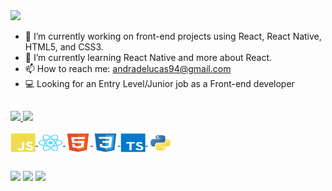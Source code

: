 <img src="https://media-exp1.licdn.com/dms/image/C4D16AQFAHgChlADbTQ/profile-displaybackgroundimage-shrink_350_1400/0/1633973126826?e=1639612800&v=beta&t=dg0yCncqWrgximLOE0p_MkC6OH6KPzh19QRgSBDlcI8"/>

- 🔭 I’m currently working on front-end projects using React, React Native, HTML5, and CSS3.
- 🌱 I’m currently learning React Native and more about React.
- 📫 How to reach me: andradelucas94@gmail.com
- 💻 Looking for an Entry Level/Junior job as a Front-end developer

##

 <div>
  <a href="https://github.com/lucas-andrade94">
  <img height="150em" src="https://github-readme-stats.vercel.app/api?username=lucas-andrade94&show_icons=true&theme=dark&include_all_commits=true&count_private=true"/>
  <img height="150em" src="https://github-readme-stats.vercel.app/api/top-langs/?username=lucas-andrade94&layout=compact&langs_count=7&theme=dark"/>
</div>
  <div style="display: inline_block"><br>
  <img align="center" alt="Lucas-Js" height="30" width="40" src="https://raw.githubusercontent.com/devicons/devicon/master/icons/javascript/javascript-plain.svg">
  <img align="center" alt="Lucas-React" height="30" width="40" src="https://raw.githubusercontent.com/devicons/devicon/master/icons/react/react-original.svg">
  <img align="center" alt="Lucas-HTML" height="30" width="40" src="https://raw.githubusercontent.com/devicons/devicon/master/icons/html5/html5-original.svg">
  <img align="center" alt="Lucas-CSS" height="30" width="40" src="https://raw.githubusercontent.com/devicons/devicon/master/icons/css3/css3-original.svg">
  <img align="center" alt="Lucas-Ts" height="30" width="40" src="https://raw.githubusercontent.com/devicons/devicon/master/icons/typescript/typescript-plain.svg">
  <img align="center" alt="Lucas-Python" height="30" width="40" src="https://raw.githubusercontent.com/devicons/devicon/master/icons/python/python-original.svg">
</div>
  
##
  
  <a href = "mailto:andradelucas94@gmail.com"><img src="https://img.shields.io/badge/-Gmail-%23333?style=for-the-badge&logo=gmail&logoColor=red" target="_blank"></a>
  <a href="https://www.linkedin.com/in/lucas-silva-de-andrade/" target="_blank"><img src="https://img.shields.io/badge/-LinkedIn-%230077B5?style=for-the-badge&logo=linkedin&logoColor=white" target="_blank"></a> 
  <a href="https://lucas-andrade.com/" target="_blank"><img src="https://img.shields.io/website?down_color=red&down_message=offline&up_color=green&up_message=online&url=https%3A%2F%2Flucas-andrade.com%2F" target="_blank"></a> 
  

